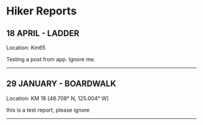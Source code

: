 # Hiker Reports

## 18 APRIL - LADDER
Location: Km65

Testing a post from app. Ignore me. 

---

## 29 JANUARY - BOARDWALK
Location: KM 18 [48.708° N, 125.004° W]

this is a test report, please ignore

---

